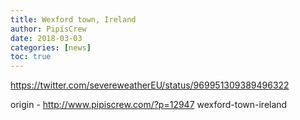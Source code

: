 ```yaml
---
title: Wexford town, Ireland
author: PipisCrew
date: 2018-03-03
categories: [news]
toc: true
---
```


https://twitter.com/severeweatherEU/status/969951309389496322

origin - http://www.pipiscrew.com/?p=12947 wexford-town-ireland